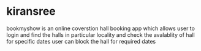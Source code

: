 # kiransree
bookmyshow is an online coverstion hall booking app which allows user to login and find the halls 
in particular locality and check the avalablity of hall for specific dates user can block the hall for required dates
